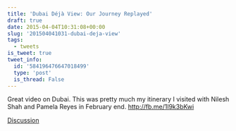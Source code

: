 ```yaml
---
title: 'Dubai Déjà View: Our Journey Replayed'
draft: true
date: 2015-04-04T10:31:08+00:00
slug: '201504041031-dubai-deja-view'
tags:
  - tweets
is_tweet: true
tweet_info:
  id: '584196476647018499'
  type: 'post'
  is_thread: False
---
```




Great video on Dubai. This was pretty much my itinerary I visited with Nilesh Shah  and Pamela Reyes in February end. <http://fb.me/1l9k3bKwi>

[Discussion](https://x.com/sytelus/status/584196476647018499)
